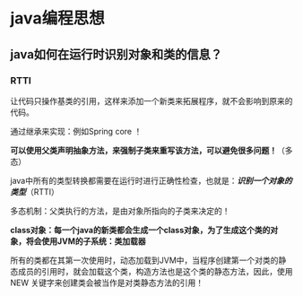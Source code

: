 # java编程思想

## java如何在运行时识别对象和类的信息？

### RTTI

让代码只操作基类的引用，这样来添加一个新类来拓展程序，就不会影响到原来的代码。

通过继承来实现：例如Spring core ！

**可以使用父类声明抽象方法，来强制子类来重写该方法，可以避免很多问题！**（多态）

java中所有的类型转换都需要在运行时进行正确性检查，也就是：***识别一个对象的类型***（RTTI）

多态机制：父类执行的方法，是由对象所指向的子类来决定的！

**class对象：每一个java的新类都会生成一个class对象，为了生成这个类的对象，将会使用JVM的子系统：类加载器**

所有的类都在其第一次使用时，动态加载到JVM中，当程序创建第一个对类的静态成员的引用时，就会加载这个类，构造方法也是这个类的静态方法，因此，使用NEW 关键字来创建类会被当作是对类静态方法的引用！

